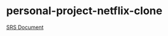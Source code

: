 # personal-project-netflix-clone

[SRS Document]([https://openai.com](https://docs.google.com/document/d/1DrOddLc748cSgpgK1ap24Po-D-efynoN5xffvh3HsYQ/edit)https://docs.google.com/document/d/1DrOddLc748cSgpgK1ap24Po-D-efynoN5xffvh3HsYQ/edit)
